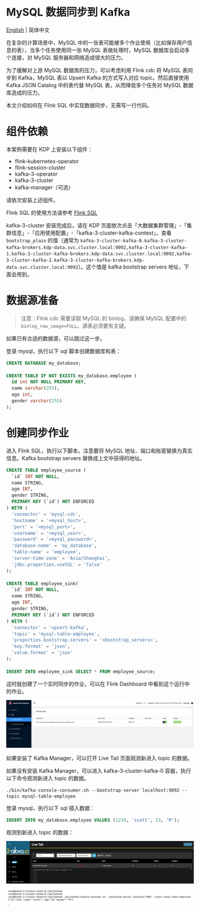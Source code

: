 # MySQL 数据同步到 Kafka

[English](../../en/user-tutorials/import-from-rdbms-to-kafka.md) | 简体中文

在复杂的计算场景中，MySQL 中的一张表可能被多个作业使用（比如保存用户信息的表），当多个任务使用同一张 MySQL 表做处理时，MySQL 数据库会启动多个连接，对 MySQL 服务器和网络造成很大的压力。

为了缓解对上游 MySQL 数据库的压力，可以考虑利用 Flink cdc 将 MySQL 表同步到 Kafka，MySQL 表以 Upsert Kafka 的方式写入对应 topic。然后直接使用 Kafka JSON Catalog 中的表代替 MySQL 表，从而降低多个任务对 MySQL 数据库造成的压力。

本文介绍如何在 Flink SQL 中实现数据同步，无需写一行代码。

# 组件依赖

本案例需要在 KDP 上安装以下组件：

- flink-kubernetes-operator
- flink-session-cluster
- kafka-3-operator
- kafka-3-cluster
- kafka-manager（可选）

请依次安装上述组件。

Flink SQL 的使用方法请参考 [Flink SQL](./import-from-mysql-to-hive.md#flink-sql-使用方法)

kafka-3-cluster 安装完成后，请在 KDP 页面依次点击「大数据集群管理」-「集群信息」-「应用使用配置」-「kafka-3-cluster-kafka-context」，查看 `bootstrap_plain` 的值（通常为 `kafka-3-cluster-kafka-0.kafka-3-cluster-kafka-brokers.kdp-data.svc.cluster.local:9092,kafka-3-cluster-kafka-1.kafka-3-cluster-kafka-brokers.kdp-data.svc.cluster.local:9092,kafka-3-cluster-kafka-2.kafka-3-cluster-kafka-brokers.kdp-data.svc.cluster.local:9092`）。这个值是 kafka bootstrap servers 地址，下面会用到。

# 数据源准备

> 注意：Flink cdc 需要读取 MySQL 的 binlog，请确保 MySQL 配置中的 `binlog_row_image=FULL`。源表必须要有主键。

如果已有合适的数据源，可以跳过这一步。

登录 mysql，执行以下 sql 脚本创建数据库和表：

```sql
CREATE DATABASE my_database;

CREATE TABLE IF NOT EXISTS my_database.employee (
  id int NOT NULL PRIMARY KEY,
  name varchar(255),
  age int,
  gender varchar(255)
);
```

# 创建同步作业

进入 Flink SQL，执行以下脚本。注意要将 MySQL 地址、端口和账密替换为真实信息。Kafka bootstrap servers 替换成上文中获得的地址。

```sql
CREATE TABLE employee_source (
  `id` INT NOT NULL,
  name STRING,
  age INT,
  gender STRING,
  PRIMARY KEY (`id`) NOT ENFORCED
) WITH (
  'connector' = 'mysql-cdc',
  'hostname' = '<mysql_host>',
  'port' = '<mysql_port>',
  'username' = '<mysql_user>',
  'password' = '<mysql_password>',
  'database-name' = 'my_database',
  'table-name' = 'employee',
  'server-time-zone' = 'Asia/Shanghai',
  'jdbc.properties.useSSL' = 'false'
);

CREATE TABLE employee_sink(
  `id` INT NOT NULL,
  name STRING,
  age INT,
  gender STRING,
  PRIMARY KEY (`id`) NOT ENFORCED
) WITH (
  'connector' = 'upsert-kafka',
  'topic' = 'mysql-table-employee',
  'properties.bootstrap.servers' = '<bootstrap_servers>',
  'key.format' = 'json',
  'value.format' = 'json'
);

INSERT INTO employee_sink SELECT * FROM employee_source;
```

这时就创建了一个实时同步的作业，可以在 Flink Dashboard 中看到这个运行中的作业。

![img.png](./images/mysql-cdc-flink-dashboard.png)

如果安装了 Kafka Manager，可以打开 Live Tail 页面观测新进入 topic 的数据。

如果没有安装 Kafka Manager，可以进入 kafka-3-cluster-kafka-0 容器，执行以下命令观测新进入 topic 的数据。

```shell
./bin/kafka-console-consumer.sh --bootstrap-server localhost:9092 --topic mysql-table-employee
```

登录 mysql，执行以下 sql 插入数据：

```sql
INSERT INTO my_database.employee VALUES (1234, 'scott', 23, 'M');
```

观测到新进入 topic 的数据：

![img](./images/mysql-cdc-live-tail.png)

![img](./images/mysql-cdc-console-consumer.png)
